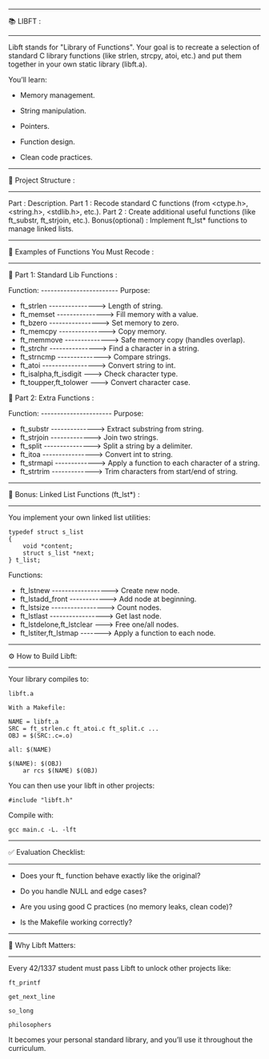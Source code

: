 ____________________________________________________________________________
📚 LIBFT :
____________________________________________________________________________

Libft stands for "Library of Functions".
Your goal is to recreate a selection of standard C library functions (like strlen, strcpy, atoi, etc.) and put them together in your own static library (libft.a).

You’ll learn:

  * Memory management.

  * String manipulation.

  * Pointers.

  * Function design.

  * Clean code practices.

___________________________________________________________________________
🧱 Project Structure :
___________________________________________________________________________

Part            :	 Description.
Part 1          :	 Recode standard C functions (from <ctype.h>, <string.h>, <stdlib.h>, etc.).
Part 2          :	 Create additional useful functions (like ft_substr, ft_strjoin, etc.).
Bonus(optional) :  Implement ft_lst* functions to manage linked lists.

___________________________________________________________________________
🧠 Examples of Functions You Must Recode :
___________________________________________________________________________

🧩 Part 1: Standard Lib Functions :

Function: ------------------------ Purpose:
  * ft_strlen	---------------> Length of string.
  * ft_memset ---------------> Fill memory with a value.
  * ft_bzero ----------------> Set memory to zero.
  * ft_memcpy ---------------> Copy memory.
  * ft_memmove --------------> Safe memory copy (handles overlap).
  * ft_strchr ---------------> Find a character in a string.
  * ft_strncmp --------------> Compare strings.
  * ft_atoi -----------------> Convert string to int.
  * ft_isalpha,ft_isdigit	---> Check character type.
  * ft_toupper,ft_tolower	---> Convert character case.

🧩 Part 2: Extra Functions :

Function: ----------------------	Purpose:
 * ft_substr --------------> Extract substring from string.
 * ft_strjoin -------------> Join two strings.
 * ft_split ---------------> Split a string by a delimiter.
 * ft_itoa ----------------> Convert int to string.
 * ft_strmapi -------------> Apply a function to each character of a string.
 * ft_strtrim -------------> Trim characters from start/end of string.

______________________________________________________________________________
🧩 Bonus: Linked List Functions (ft_lst*) :
______________________________________________________________________________

You implement your own linked list utilities:

    typedef struct s_list
    {
        void *content;
        struct s_list *next;
    } t_list;

Functions:

 * ft_lstnew ------------------> Create new node.
 * ft_lstadd_front ------------> Add node at beginning.
 * ft_lstsize -----------------> Count nodes.
 * ft_lstlast -----------------> Get last node.
 * ft_lstdelone,ft_lstclear ---> Free one/all nodes.
 * ft_lstiter,ft_lstmap -------> Apply a function to each node.

_____________________________________________________________________________
⚙️ How to Build Libft:
_____________________________________________________________________________

Your library compiles to:

    libft.a

    With a Makefile:

    NAME = libft.a
    SRC = ft_strlen.c ft_atoi.c ft_split.c ...
    OBJ = $(SRC:.c=.o)

    all: $(NAME)

    $(NAME): $(OBJ)
	    ar rcs $(NAME) $(OBJ)

You can then use your libft in other projects:

    #include "libft.h"

Compile with:

    gcc main.c -L. -lft

___________________________________________________________________________
✅ Evaluation Checklist:
___________________________________________________________________________

  * Does your ft_ function behave exactly like the original?

  * Do you handle NULL and edge cases?

  * Are you using good C practices (no memory leaks, clean code)?

  * Is the Makefile working correctly?

__________________________________________________________________________
📘 Why Libft Matters:
__________________________________________________________________________

Every 42/1337 student must pass Libft to unlock other projects like:

    ft_printf

    get_next_line

    so_long

    philosophers

It becomes your personal standard library, and you’ll use it throughout the curriculum.
